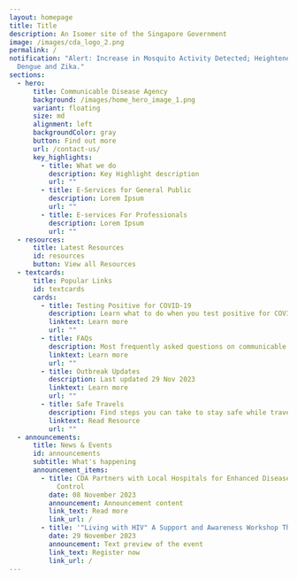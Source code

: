 ```yaml
---
layout: homepage
title: Title
description: An Isomer site of the Singapore Government
image: /images/cda_logo_2.png
permalink: /
notification: "Alert: Increase in Mosquito Activity Detected; Heightened Risk of
  Dengue and Zika."
sections:
  - hero:
      title: Communicable Disease Agency
      background: /images/home_hero_image_1.png
      variant: floating
      size: md
      alignment: left
      backgroundColor: gray
      button: Find out more
      url: /contact-us/
      key_highlights:
        - title: What we do
          description: Key Highlight description
          url: ""
        - title: E-Services for General Public
          description: Lorem Ipsum
          url: ""
        - title: E-services For Professionals
          description: Lorem Ipsum
          url: ""
  - resources:
      title: Latest Resources
      id: resources
      button: View all Resources
  - textcards:
      title: Popular Links
      id: textcards
      cards:
        - title: Testing Positive for COVID-19
          description: Learn what to do when you test positive for COVID-19
          linktext: Learn more
          url: ""
        - title: FAQs
          description: Most frequently asked questions on communicable diseases
          linktext: Learn more
          url: ""
        - title: Outbreak Updates
          description: Last updated 29 Nov 2023
          linktext: Learn more
          url: ""
        - title: Safe Travels
          description: Find steps you can take to stay safe while travelling
          linktext: Read Resource
          url: ""
  - announcements:
      title: News & Events
      id: announcements
      subtitle: What's happening
      announcement_items:
        - title: CDA Partners with Local Hospitals for Enhanced Disease Monitoring and
            Control
          date: 08 November 2023
          announcement: Announcement content
          link_text: Read more
          link_url: /
        - title: '"Living with HIV" A Support and Awareness Workshop This Month'
          date: 29 November 2023
          announcement: Text preview of the event
          link_text: Register now
          link_url: /
---
```

